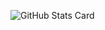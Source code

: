 ![GitHub Stats Card](https://github-readme-stats.vercel.app/api?username=yuyutti&count_private=true)
